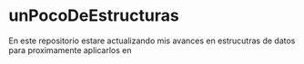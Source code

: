 # unPocoDeEstructuras
En este repositorio estare actualizando mis avances en estrucutras de datos para proximamente aplicarlos en
